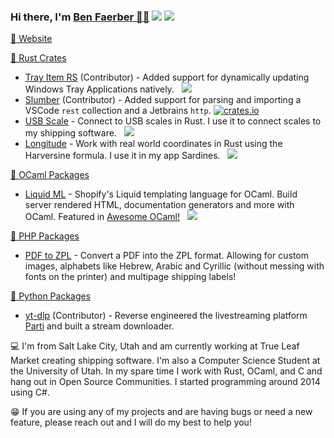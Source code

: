 ### Hi there, I'm [Ben Faerber 🦀🐪](https://benfaerber.github.io) ![](https://komarev.com/ghpvc/?username=benfaerber) [![](https://img.shields.io/keybase/pgp/benfaerber??style=flat&logoColor=000000&labelColor=black&color=cc8131)](https://keybase.io/benfaerber)

[📒 Website](https://benfaerber.github.io)

[🦀 Rust Crates](https://crates.io/users/benfaerber)
- [Tray Item RS](https://github.com/olback/tray-item-rs) (Contributor) - Added support for dynamically updating Windows Tray Applications natively. &nbsp; [![](https://img.shields.io/crates/v/tray_item.svg?logo=rust)](https://crates.io/crates/tray-item)
- [Slumber](https://github.com/LucasPickering/slumber) (Contributor) - Added support for parsing and importing a VSCode `rest` collection and a Jetbrains `http`. [![crates.io](https://img.shields.io/crates/v/slumber.svg?logo=rust)](https://crates.io/crates/slumber)
- [USB Scale](https://github.com/benfaerber/usb-scale) - Connect to USB scales in Rust. I use it to connect scales to my shipping software. &nbsp; [![](https://img.shields.io/crates/v/usb_scale.svg?logo=rust)](https://crates.io/crates/usb_scale)
- [Longitude](https://github.com/benfaerber/longitude) -  Work with real world coordinates in Rust using the Harversine formula. I use it in my app Sardines. &nbsp; [![](https://img.shields.io/crates/v/usb_scale.svg?logo=rust)](https://crates.io/crates/longitude)

[🐪 OCaml Packages](https://ocaml.org/packages/search?q=author%3A%22Ben%20Faerber%22)
- [Liquid ML](https://github.com/benfaerber/liquid-ml) - Shopify's Liquid templating language for OCaml. Build server rendered HTML, documentation generators and more with OCaml. Featured in [Awesome OCaml!](https://github.com/ocaml-community/awesome-ocaml) &nbsp; [![](https://img.shields.io/badge/opam-v0.1.2-orange?logo=ocaml)](https://ocaml.org/p/liquid_ml/latest)

[🐘 PHP Packages](https://packagist.org/users/faerber/packages/)
- [PDF to ZPL](https://github.com/benfaerber/pdf-to-zpl) - Convert a PDF into the ZPL format. Allowing for custom images, alphabets like Hebrew, Arabic and Cyrillic (without messing with fonts on the printer) and multipage shipping labels!

[🐍 Python Packages](https://github.com/yt-dlp/yt-dlp)
- [yt-dlp](https://github.com/yt-dlp/) (Contributor) - Reverse engineered the livestreaming platform [Parti](https://parti.com) and built a stream downloader.

💻 I'm from Salt Lake City, Utah and am currently working at True Leaf Market creating shipping software. I'm also a Computer Science Student at the University of Utah. In my spare time I work with Rust, OCaml, and C and hang out in Open Source Communities. I started programming around 2014 using C#.

😁 If you are using any of my projects and are having bugs or need a new feature, please reach out and I will do my best to help you!
